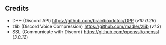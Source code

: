 ## Credits
- D++  (Discord API) https://github.com/brainboxdotcc/DPP (*v10.0.26*)
- zlib (Discord Voice Compression) https://github.com/madler/zlib (*v1.3*)
- SSL (Communicate with Discord) https://github.com/openssl/openssl (*3.0.12*)
